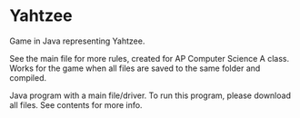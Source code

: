 # Yahtzee
Game in Java representing Yahtzee.


See the main file for more rules, created for AP Computer Science A class. Works for the game when all files are saved to the same folder and compiled.

Java program with a main file/driver. To run this program, please download all files.
See contents for more info.




